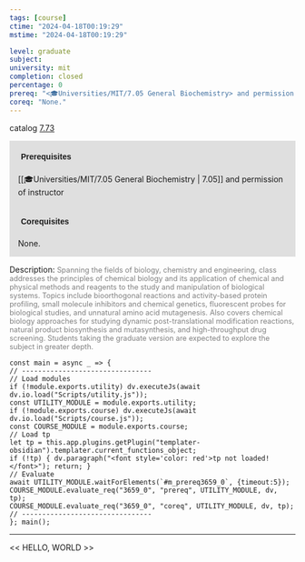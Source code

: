 ```yaml
---
tags: [course]
ctime: "2024-04-18T00:19:29"
mstime: "2024-04-18T00:19:29"

level: graduate
subject: 
university: mit
completion: closed
percentage: 0
prereq: "<🎓Universities/MIT/7.05 General Biochemistry> and permission of instructor"
coreq: "None."
---
```


catalog [7.73](http://student.mit.edu/catalog/m7a.html#7.73)

<span style="display: block; padding: 15px; background-color: rgb(100, 100, 100, 0.2);"><font id="m_prereq3659_0" style="display: block; font-family: Arial, sans-serif; font-weight: bold; padding: 5px">Prerequisites</font><br><span id="prereq3659_0">[[🎓Universities/MIT/7.05 General Biochemistry | 7.05]] and permission of instructor</span></span>
<span style="display: block; padding: 15px; background-color: rgb(100, 100, 100, 0.2);"><font id="m_coreq3659_0" style="display: block; font-family: Arial, sans-serif; font-weight: bold; padding: 5px">Corequisites</font><br><span id="coreq3659_0">None.</span></span>

<font style="">Description:</font>
<font style="color: grey; font-size: 0.8rem;">Spanning the fields of biology, chemistry and engineering, class addresses the principles of chemical biology and its application of chemical and physical methods and reagents to the study and manipulation of biological systems. Topics include bioorthogonal reactions and activity-based protein profiling, small molecule inhibitors and chemical genetics, fluorescent probes for biological studies, and unnatural amino acid mutagenesis. Also covers chemical biology approaches for studying dynamic post-translational modification reactions, natural product biosynthesis and mutasynthesis, and high-throughput drug screening.  Students taking the graduate version are expected to explore the subject in greater depth.</font>

```dataviewjs
const main = async _ => {
// --------------------------------
// Load modules
if (!module.exports.utility) dv.executeJs(await dv.io.load("Scripts/utility.js"));
const UTILITY_MODULE = module.exports.utility;
if (!module.exports.course) dv.executeJs(await dv.io.load("Scripts/course.js"));
const COURSE_MODULE = module.exports.course;
// Load tp
let tp = this.app.plugins.getPlugin("templater-obsidian").templater.current_functions_object;
if (!tp) { dv.paragraph("<font style='color: red'>tp not loaded!</font>"); return; }
// Evaluate
await UTILITY_MODULE.waitForElements(`#m_prereq3659_0`, {timeout:5});
COURSE_MODULE.evaluate_req("3659_0", "prereq", UTILITY_MODULE, dv, tp);
COURSE_MODULE.evaluate_req("3659_0", "coreq", UTILITY_MODULE, dv, tp);
// --------------------------------
}; main();
```

---

<< HELLO, WORLD >>
